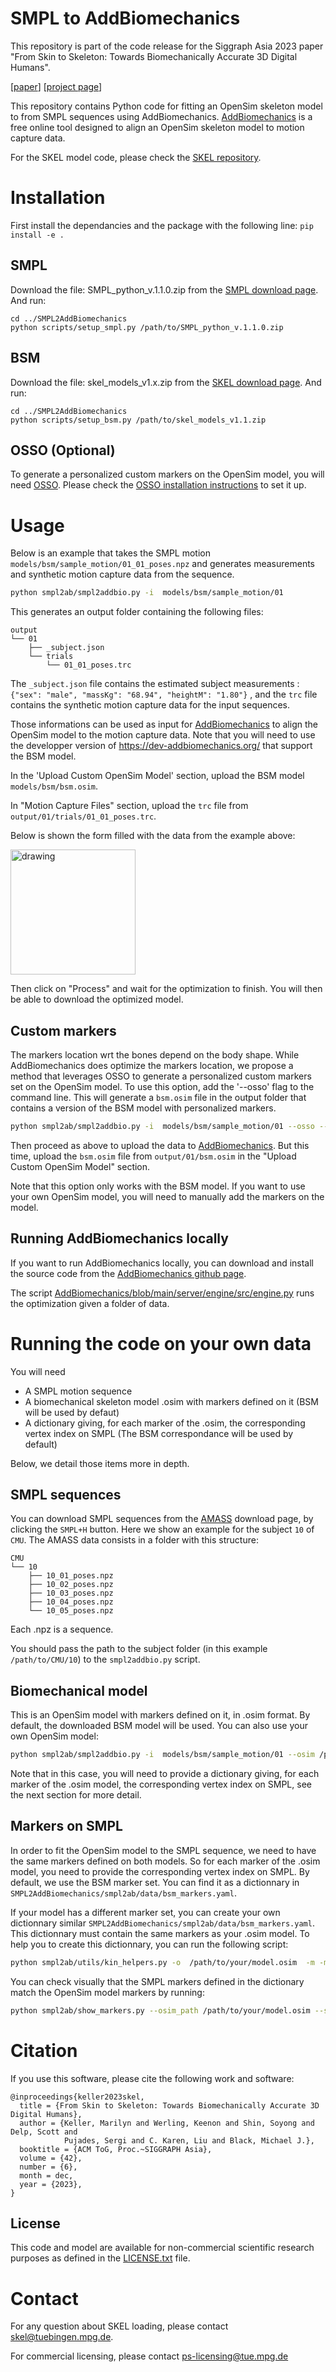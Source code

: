 # SMPL to AddBiomechanics

This repository is part of the code release for the Siggraph Asia 2023 paper "From Skin to Skeleton: Towards Biomechanically Accurate 3D Digital Humans". 

[[paper](https://download.is.tue.mpg.de/skel/main_paper.pdf)] [[project page](https://skel.is.tue.mpg.de/)]

This repository contains Python code for fitting an OpenSim skeleton model to from SMPL sequences using AddBiomechanics. [AddBiomechanics](https://addbiomechanics.org/) is a free online tool designed to align an OpenSim skeleton model to motion capture data.

For the SKEL model code, please check the [SKEL repository](https://github.com/MarilynKeller/SKEL).

# Installation

First install the dependancies and the package with the following line:
```pip install -e .```


## SMPL

Download the file: SMPL_python_v.1.1.0.zip from the [SMPL download page](https://smpl.is.tue.mpg.de/). And run:

```
cd ../SMPL2AddBiomechanics
python scripts/setup_smpl.py /path/to/SMPL_python_v.1.1.0.zip  
```

## BSM 

Download the file: skel_models_v1.x.zip from the [SKEL download page](https://skel.is.tue.mpg.de/). And run:

```
cd ../SMPL2AddBiomechanics
python scripts/setup_bsm.py /path/to/skel_models_v1.1.zip
```


## OSSO (Optional)
To generate a personalized custom markers on the OpenSim model, you will need [OSSO](https://github.com/MarilynKeller/OSSO/). Please check the [OSSO installation instructions](https://github.com/MarilynKeller/OSSO/blob/main/installation.md) to set it up.


# Usage

Below is an example that takes the SMPL motion `models/bsm/sample_motion/01_01_poses.npz` and generates measurements and synthetic motion capture data from the sequence.

```bash
python smpl2ab/smpl2addbio.py -i  models/bsm/sample_motion/01 
``` 

This generates an output folder containing the following files:
```
output
└── 01
    ├── _subject.json
    └── trials
        └── 01_01_poses.trc
```

The `_subject.json` file contains the estimated subject measurements :
`{"sex": "male", "massKg": "68.94", "heightM": "1.80"}`
, and the `trc` file contains the synthetic motion capture data for the input sequences.

Those informations can be used as input for [AddBiomechanics](https://dev-addbiomechanics.org/) to align the OpenSim model to the motion capture data.
Note that you will need to use the developper version of https://dev-addbiomechanics.org/ that support the BSM model.

In the 'Upload Custom OpenSim Model' section, upload the BSM model `models/bsm/bsm.osim`.

In "Motion Capture Files" section, upload the `trc` file from `output/01/trials/01_01_poses.trc`.

Below is shown the form filled with the data from the example above:

[<img src="assets/add_bio_form.png" alt="drawing" width="200"/>](assets/add_bio_form.png)

Then click on "Process" and wait for the optimization to finish. You will then be able to download the optimized model.


## Custom markers

The markers location wrt the bones depend on the body shape. While AddBiomechanics does optimize the markers location, we propose a method that leverages OSSO to generate a personalized custom markers set on the OpenSim model. 
To use this option, add the '--osso' flag to the command line. This will generate a `bsm.osim` file in the output folder that contains a version of the BSM model with personalized markers. 

```bash 
python smpl2ab/smpl2addbio.py -i  models/bsm/sample_motion/01 --osso --display
```

Then proceed as above to upload the data to [AddBiomechanics](https://dev-addbiomechanics.org/). But this time, upload the `bsm.osim` file from `output/01/bsm.osim` in the "Upload Custom OpenSim Model" section.

Note that this option only works with the BSM model. If you want to use your own OpenSim model, you will need to manually add the markers on the model.

## Running AddBiomechanics locally

If you want to run AddBiomechanics locally, you can download and install the source code from the [AddBiomechanics github page](https://github.com/keenon/AddBiomechanics).

The script [AddBiomechanics/blob/main/server/engine/src/engine.py](https://github.com/keenon/AddBiomechanics/blob/main/server/engine/src/engine.py) runs the optimization given a folder of data.

# Running the code on your own data

You will need
- A SMPL motion sequence
- A biomechanical skeleton model .osim with markers defined on it (BSM will be used by defaut)
- A dictionary giving, for each marker of the .osim, the corresponding vertex index on SMPL (The BSM correspondance will be used by default)

Below, we detail those items more in depth.

## SMPL sequences
You can download SMPL sequences from the [AMASS](https://amass.is.tue.mpg.de/) download page, by clicking the `SMPL+H` button. 
Here we show an example for the subject `10` of `CMU`. The AMASS data consists in a folder with this structure:
```
CMU
└── 10
    ├── 10_01_poses.npz
    ├── 10_02_poses.npz
    ├── 10_03_poses.npz
    ├── 10_04_poses.npz
    └── 10_05_poses.npz
```

Each .npz is a sequence.

You should pass the path to the subject folder (in this example `/path/to/CMU/10`) to the `smpl2addbio.py` script.


## Biomechanical model

This is an OpenSim model with markers defined on it, in .osim format. By default, the downloaded BSM model will be used.
You can also use your own OpenSim model:
  
  ```bash
python smpl2ab/smpl2addbio.py -i  models/bsm/sample_motion/01 --osim /path/to/your_model.osim --marker_dict /path/to/smpl_markers_dict.yaml
```

Note that in this case, you will need to provide a dictionary giving, for each marker of the .osim model, the corresponding vertex index on SMPL, see the next section for more detail.

## Markers on SMPL

In order to fit the OpenSim model to the SMPL sequence, we need to have the same markers defined on both models. So for each marker of the .osim model, you need to provide the corresponding vertex index on SMPL.
By default, we use the BSM marker set. You can find it as a dictionnary in `SMPL2AddBiomechanics/smpl2ab/data/bsm_markers.yaml`.

If your model has a different marker set, you can create your own dictionnary similar `SMPL2AddBiomechanics/smpl2ab/data/bsm_markers.yaml`.
This dictionnary must contain the same markers as your .osim model. To help you to create this dictionnary, you can run the following script:
```bash
python smpl2ab/utils/kin_helpers.py -o  /path/to/your/model.osim  -m -mr
```

You can check visually that the SMPL markers defined in the dictionary match the OpenSim model markers by running:
```bash
python smpl2ab/show_markers.py --osim_path /path/to/your/model.osim --smpl_markers_path /path/to/smpl_markers_dict.yaml
```

# Citation
If you use this software, please cite the following work and software:

```
@inproceedings{keller2023skel,
  title = {From Skin to Skeleton: Towards Biomechanically Accurate 3D Digital Humans},
  author = {Keller, Marilyn and Werling, Keenon and Shin, Soyong and Delp, Scott and 
            Pujades, Sergi and C. Karen, Liu and Black, Michael J.},
  booktitle = {ACM ToG, Proc.~SIGGRAPH Asia},
  volume = {42},
  number = {6},
  month = dec,
  year = {2023},
}
```

## License

This code and model are available for non-commercial scientific research purposes as defined in the [LICENSE.txt](LICENSE.txt) file.


# Contact 

For any question about SKEL loading, please contact skel@tuebingen.mpg.de.

For commercial licensing, please contact ps-licensing@tue.mpg.de